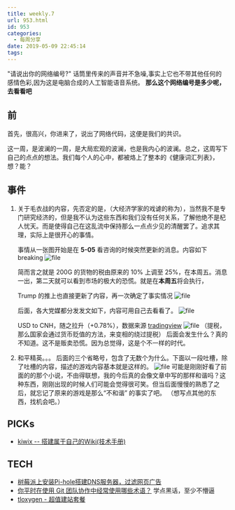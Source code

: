 ```yaml
---
title: weekly.7
url: 953.html
id: 953
categories:
  - 每周分享
date: 2019-05-09 22:45:14
tags:
---
```


"请说出你的网络编号?" 话筒里传来的声音并不急噪,事实上它也不带其他任何的感情色彩,因为这是电脑合成的人工智能语音系统。 **那么这个网络编号是多少呢，去看看吧**

前
-

首先，很高兴，你进来了，说出了网络代码，这便是我们的共识。

这一周，是波澜的一周，是大局宏观的波澜，也是我内心的波澜。总之，这周写下自己的点点的想法。我们每个人的心中，都被烙上了整本的《健康词汇列表》，想？能？

事件
--

1.  关于毛衣战的内容，先否定的是，（大经济学家的戏谑的称为），当然我不是专门研究经济的，但是我不认为这些东西和我们没有任何关系，了解他绝不是杞人忧天。而是使得自己在这乱流中保持那么一点点少见的清醒罢了。追求其理，实际上是很开心的事情。
    
    事情从一张图开始是在 **5-05** 看咨询的时候突然更新的消息。内容如下breaking ![file](https://i.loli.net/2019/05/09/5cd43aa15d0c4.png)
    
    简而言之就是 200G 的货物的税由原来的 10% 上调至 25%，在本周五。消息一出，第二天就可以看到市场的极大的恐慌。就是在**本周五**将会执行，
    
    Trump 的推上也直接更新了内容，再一次确定了事实情况 ![file](https://i.loli.net/2019/05/09/5cd43c84ee2c9.png)
    
    后面，各大党媒都分发发文如下，内容可用自己去看看了。 ![file](https://i.loli.net/2019/05/09/5cd43c90c4572.png)
    
    USD to CNH，随之拉升（+0.78%），数据来源 [tradingview](https://www.tradingview.com/symbols/USDCNH/) ![file](https://i.loli.net/2019/05/09/5cd43e2988294.png) （提税，那么国家会通过货币贬值的方法，来变相的绕过提税） 后面会发生什么？真的不知道。这不是贩卖恐慌。因为总觉得，这是个不一样的时代。
    
2.  和平精英。。。 后面的三个省略号，包含了无数个为什么。下面以一段吐槽，除了吐槽的内容，描述的游戏内容基本就是这样的。 ![file](https://i.loli.net/2019/05/09/5cd43eeed41d8.png) 可能是刚刚好看了前面的的那个小说，不由得联想，我的今后真的会像文章中写的那样和谐吗？这种东西，刚刚出现的时候人们可能会觉得很可笑。但当后面慢慢的熟悉了之后，就忘记了原来的游戏是那么“不和谐” 的事实了吧。 （想写点其他的东西，找机会吧。）
    

PICKs
-----

*   [kiwix -- 搭建属于自己的Wiki(技术手册)](https://www.kiwix.org/en/home/)

TECH
----

*   [树莓派上安装Pi-hole搭建DNS服务器，过滤网页广告](http://blog.lxx1.com/2422)
*   [你平时在使用 Git 团队协作中经常使用哪些术语？](https://www.v2ex.com/t/342117) 学点黑话，至少不懵逼
*   [tloxygen - 超值建站套餐](https://domain.tloxygen.com/combo-offers?error=true)